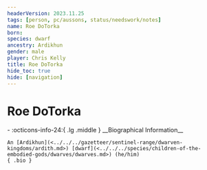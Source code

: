 ```yaml
---
headerVersion: 2023.11.25
tags: [person, pc/aussons, status/needswork/notes]
name: Roe DoTorka
born:
species: dwarf
ancestry: Ardikhun
gender: male
player: Chris Kelly
title: Roe DoTorka
hide_toc: true
hide: [navigation]
---
```

# Roe DoTorka
<div class="grid cards ext-narrow-margin ext-one-column" markdown>
- :octicons-info-24:{ .lg .middle } __Biographical Information__

    An [Ardikhun](<../../../gazetteer/sentinel-range/dwarven-kingdoms/ardith.md>) [dwarf](<../../../species/children-of-the-embodied-gods/dwarves/dwarves.md>) (he/him)  
    { .bio }

</div>


